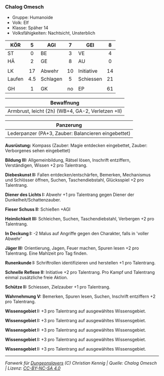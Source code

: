 ### Chalog Omesch

- Gruppe: Humanoide
- Volk: Elf
- Klasse: Späher 14
- Volksfähigkeiten: Nachtsicht, Unsterblich

| KÖR    |  5  | AGI      |  7  | GEI        |  8  |
| ------ | :-: | -------- | :-: | ---------- | :-: |
| ST     |  0  | BE       |  3  | VE         |  4  |
| HÄ     |  2  | GE       |  8  | AU         |  0  |
|        |     |          |     |            |     |
| LK     | 17  | Abwehr   | 10  | Initiative | 14  |
| Laufen | 4.5 | Schlagen |  5  | Schiessen  | 21  |
|        |     |          |     |            |     |
| GH     |  1  | GK       | no  | EP         | 61  |

|                    Bewaffnung                     |
| :-----------------------------------------------: |
| Armbrust, leicht (2h) (WB+4, GA-2, Verletzen +II) |

|                      Panzerung                      |
| :-------------------------------------------------: |
| Lederpanzer (PA+3, Zauber: Balancieren eingebettet) |

**Ausrüstung:** Kompass (Zauber: Magie entdecken eingebettet, Zauber: Verborgenes sehen eingebettet)

**Bildung III:** Allgemeinbildung, Rätsel lösen, Inschrift entziffern, Verständigen, Wissen +2 pro Talentrang.

**Diebeskunst II:** Fallen entdecken/entschärfen, Bemerken, Mechanismus und Schlösser öffnen, Suchen, Taschendiebstahl, Glücksspiel +2 pro Talentrang.

**Diener des Lichts I:** Abwehr +1 pro Talentrang gegen Diener der Dunkelheit/Schattenzauber.

**Fieser Schuss II:** Schießen +AGI

**Heimlichkeit III:** Schleichen, Suchen, Taschendiebstahl, Verbergen +2 pro Talentrang.

**In Deckung I:** -2 Malus auf Angriffe gegen den Charakter, falls in 'voller Abwehr'

**Jäger III:** Orientierung, Jagen, Feuer machen, Spuren lesen +2 pro Talentrang. Eine Mahlzeit pro Tag finden.

**Runenkunde I:** Schriftrollen identifizieren und herstellen +1 pro Talentrang.

**Schnelle Reflexe II:** Initiative +2 pro Talentrang. Pro Kampf und Talentrang einmal zusätzliche freie Aktion.

**Schütze II:** Schiessen, Zielzauber +1 pro Talentrang.

**Wahrnehmung V:** Bemerken, Spuren lesen, Suchen, Inschrift entziffern +2 pro Talentrang.

**Wissensgebiet I:** +3 pro Talentrang auf ausgewähltes Wissensgebiet.

**Wissensgebiet I:** +3 pro Talentrang auf ausgewähltes Wissensgebiet.

**Wissensgebiet I:** +3 pro Talentrang auf ausgewähltes Wissensgebiet.

**Wissensgebiet I:** +3 pro Talentrang auf ausgewähltes Wissensgebiet.

**Wissensgebiet I:** +3 pro Talentrang auf ausgewähltes Wissensgebiet.

---

_Fanwerk für [Dungeonslayers](https://www.dungeonslayers.net/) (C) Christian Kennig | Quelle: Chalog Omesch | Lizenz: [CC-BY-NC-SA 4.0](https://creativecommons.org/licenses/by-nc-sa/4.0/deed.de)_
